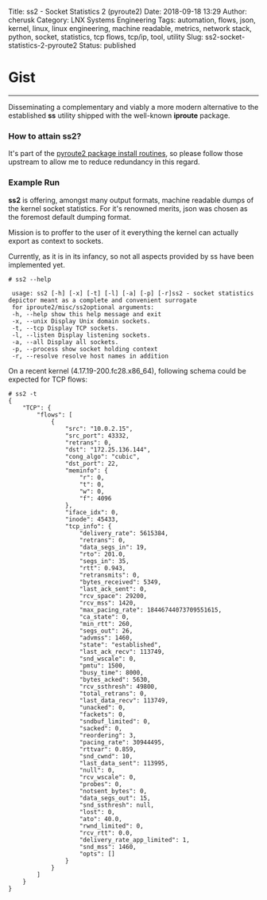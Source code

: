 Title: ss2 - Socket Statistics 2 (pyroute2)
Date: 2018-09-18 13:29
Author: cherusk
Category: LNX Systems Engineering
Tags: automation, flows, json, kernel, linux, linux engineering, machine readable, metrics, network stack, python, socket, statistics, tcp flows, tcp/ip, tool, utility
Slug: ss2-socket-statistics-2-pyroute2
Status: published

# Gist
----

Disseminating a complementary and viably a more modern alternative to the established **ss** utility shipped with the well-known **iproute** package.

### How to attain ss2?

It's part of the [pyroute2 package install routines](https://github.com/svinota/pyroute2), so please follow those upstream to allow me to reduce redundancy in this regard.

### Example Run

**ss2** is offering, amongst many output formats, machine readable dumps of the kernel socket statistics. For it's renowned merits, json was chosen as the foremost default dumping format.

Mission is to proffer to the user of it everything the kernel can actually export as context to sockets.

Currently, as it is in its infancy, so not all aspects provided by ss have been implemented yet.

```
# ss2 --help
  
 usage: ss2 [-h] [-x] [-t] [-l] [-a] [-p] [-r]ss2 - socket statistics depictor meant as a complete and convenient surrogate 
 for iproute2/misc/ss2optional arguments: 
 -h, --help show this help message and exit 
 -x, --unix Display Unix domain sockets. 
 -t, --tcp Display TCP sockets. 
 -l, --listen Display listening sockets. 
 -a, --all Display all sockets. 
 -p, --process show socket holding context 
 -r, --resolve resolve host names in addition 
```

     

On a recent kernel (4.17.19-200.fc28.x86\_64), following schema could be expected for TCP flows:

```  
# ss2 -t
{  
    "TCP": {  
        "flows": [  
            {  
                "src": "10.0.2.15",  
                "src_port": 43332,  
                "retrans": 0,  
                "dst": "172.25.136.144",  
                "cong_algo": "cubic",  
                "dst_port": 22,  
                "meminfo": {  
                    "r": 0,  
                    "t": 0,  
                    "w": 0,  
                    "f": 4096  
                },  
                "iface_idx": 0,  
                "inode": 45433,  
                "tcp_info": {  
                    "delivery_rate": 5615384,  
                    "retrans": 0,  
                    "data_segs_in": 19,  
                    "rto": 201.0,  
                    "segs_in": 35,  
                    "rtt": 0.943,  
                    "retransmits": 0,  
                    "bytes_received": 5349,  
                    "last_ack_sent": 0,  
                    "rcv_space": 29200,  
                    "rcv_mss": 1420,  
                    "max_pacing_rate": 18446744073709551615,  
                    "ca_state": 0,  
                    "min_rtt": 260,  
                    "segs_out": 26,  
                    "advmss": 1460,  
                    "state": "established",  
                    "last_ack_recv": 113749,  
                    "snd_wscale": 0,  
                    "pmtu": 1500,  
                    "busy_time": 8000,  
                    "bytes_acked": 5630,  
                    "rcv_ssthresh": 49800,  
                    "total_retrans": 0,  
                    "last_data_recv": 113749,  
                    "unacked": 0,  
                    "fackets": 0,  
                    "sndbuf_limited": 0,  
                    "sacked": 0,  
                    "reordering": 3,  
                    "pacing_rate": 30944495,  
                    "rttvar": 0.859,  
                    "snd_cwnd": 10,  
                    "last_data_sent": 113995,  
                    "null": 0,  
                    "rcv_wscale": 0,  
                    "probes": 0,  
                    "notsent_bytes": 0,  
                    "data_segs_out": 15,  
                    "snd_ssthresh": null,  
                    "lost": 0,  
                    "ato": 40.0,  
                    "rwnd_limited": 0,  
                    "rcv_rtt": 0.0,  
                    "delivery_rate_app_limited": 1,  
                    "snd_mss": 1460,  
                    "opts": []  
                }  
            }  
        ]  
    }  
}  
```
